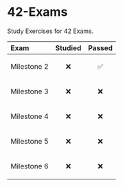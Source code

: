 # 42-Exams
Study Exercises for 42 Exams.

| Exam | Studied     | Passed     |
| :-------- | :------- | :------- |
| Milestone 2 | <p align="center">❌</p> | <p align="center">✅</p> |
| Milestone 3 | <p align="center">❌</p> | <p align="center">❌</p> |
| Milestone 4 | <p align="center">❌</p> | <p align="center">❌</p> |
| Milestone 5 | <p align="center">❌</p> | <p align="center">❌</p> |
| Milestone 6 | <p align="center">❌</p> | <p align="center">❌</p> |
